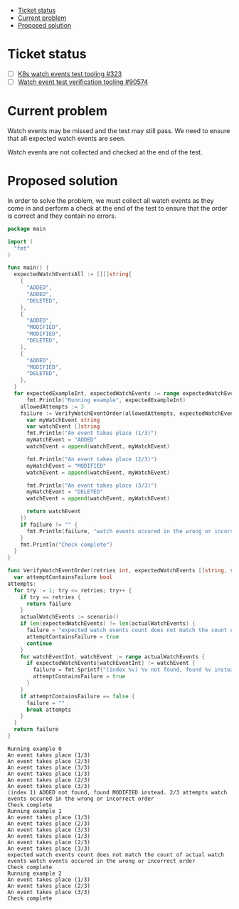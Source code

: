 - [Ticket status](#sec-1)
- [Current problem](#sec-2)
- [Proposed solution](#sec-3)


# Ticket status<a id="sec-1"></a>

-   [ ] [K8s watch events test tooling #323](https://github.com/cncf/apisnoop/pull/323)
-   [ ] [Watch event test verification tooling #90574](https://github.com/kubernetes/kubernetes/issues/90574)

# Current problem<a id="sec-2"></a>

Watch events may be missed and the test may still pass. We need to ensure that all expected watch events are seen.

Watch events are not collected and checked at the end of the test.

# Proposed solution<a id="sec-3"></a>

In order to solve the problem, we must collect all watch events as they come in and perform a check at the end of the test to ensure that the order is correct and they contain no errors.

```go
package main

import (
  "fmt"
)

func main() {
  expectedWatchEventsAll := [][]string{
    {
      "ADDED",
      "ADDED",
      "DELETED",
    },
    {
      "ADDED",
      "MODIFIED",
      "MODIFIED",
      "DELETED",
    },
    {
      "ADDED",
      "MODIFIED",
      "DELETED",
    },
  }
  for expectedExampleInt, expectedWatchEvents := range expectedWatchEventsAll {
	  fmt.Println("Running example", expectedExampleInt)
    allowedAttempts := 3
    failure := VerifyWatchEventOrder(allowedAttempts, expectedWatchEvents, func() []string {
      var myWatchEvent string
      var watchEvent []string
      fmt.Println("An event takes place (1/3)")
      myWatchEvent = "ADDED"
      watchEvent = append(watchEvent, myWatchEvent)

      fmt.Println("An event takes place (2/3)")
      myWatchEvent = "MODIFIED"
      watchEvent = append(watchEvent, myWatchEvent)

      fmt.Println("An event takes place (3/3)")
      myWatchEvent = "DELETED"
      watchEvent = append(watchEvent, myWatchEvent)

      return watchEvent
    })
    if failure != "" {
      fmt.Println(failure, "watch events occured in the wrong or incorrect order")
    }
    fmt.Println("Check complete")
  }
}

func VerifyWatchEventOrder(retries int, expectedWatchEvents []string, scenario func() []string) (failure string) {
  var attemptContainsFailure bool
attempts:
  for try := 1; try <= retries; try++ {
    if try == retries {
      return failure
    }
    actualWatchEvents := scenario()
    if len(expectedWatchEvents) != len(actualWatchEvents) {
      failure = "expected watch events count does not match the count of actual watch events"
      attemptContainsFailure = true
      continue
    }
    for watchEventInt, watchEvent := range actualWatchEvents {
      if expectedWatchEvents[watchEventInt] != watchEvent {
        failure = fmt.Sprintf("(index %v) %v not found, found %v instead. %v/%v attempts", watchEventInt, expectedWatchEvents[watchEventInt], watchEvent, try, retries)
        attemptContainsFailure = true
      }
    }
    if attemptContainsFailure == false {
      failure = ""
      break attempts
    }
  }
  return failure
}
```

    Running example 0
    An event takes place (1/3)
    An event takes place (2/3)
    An event takes place (3/3)
    An event takes place (1/3)
    An event takes place (2/3)
    An event takes place (3/3)
    (index 1) ADDED not found, found MODIFIED instead. 2/3 attempts watch events occured in the wrong or incorrect order
    Check complete
    Running example 1
    An event takes place (1/3)
    An event takes place (2/3)
    An event takes place (3/3)
    An event takes place (1/3)
    An event takes place (2/3)
    An event takes place (3/3)
    expected watch events count does not match the count of actual watch events watch events occured in the wrong or incorrect order
    Check complete
    Running example 2
    An event takes place (1/3)
    An event takes place (2/3)
    An event takes place (3/3)
    Check complete
